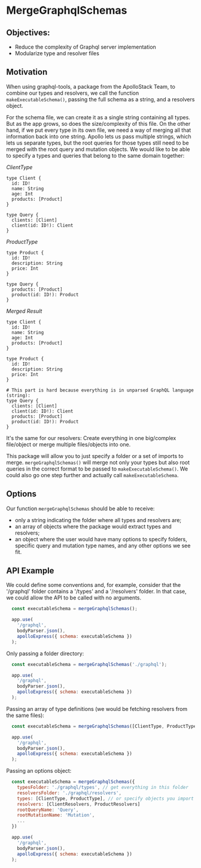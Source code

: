 # MergeGraphqlSchemas

## Objectives:
  * Reduce the complexity of Graphql server implementation
  * Modularize type and resolver files

## Motivation

When using graphql-tools, a package from the ApolloStack Team, to combine our
types and resolvers, we call the function `makeExecutableSchema()`, passing the full schema as a string, and a resolvers object.

For the schema file, we can create it as a single string containing all types.
But as the app grows, so does the size/complexity of this file. On the other hand, if we put every type in its own file, we need a way of merging all that information back into one string. Apollo lets us pass multiple strings, which lets us separate types, but the root queries for those types still need to be merged with the root query and mutation objects. We would like to be able to specify a types and queries that belong to the same domain together:  

*ClientType*
```
type Client {
  id: ID!
  name: String
  age: Int
  products: [Product]
}

type Query {
  clients: [Client]
  client(id: ID!): Client
}
```

*ProductType*
```
type Product {
  id: ID!
  description: String
  price: Int
}

type Query {
  products: [Product]
  product(id: ID!): Product
}
```


*Merged Result*
```
type Client {
  id: ID!
  name: String
  age: Int
  products: [Product]
}

type Product {
  id: ID!
  description: String
  price: Int
}

# This part is hard because everything is in unparsed GraphQL language (string):
type Query {
  clients: [Client]
  client(id: ID!): Client
  products: [Product]
  product(id: ID!): Product
}
```

It's the same for our resolvers: Create everything in one big/complex file/object or merge multiple files/objects into one.

This package will allow you to just specify a folder or a set of imports to merge. `mergeGraphqlSchemas()` will merge not only your types but also root queries in the correct format to be passed to `makeExecutableSchema()`. We could also go one step further and actually call `makeExecutableSchema`.

## Options

Our function `mergeGraphqlSchemas` should be able to receive:
  * only a string indicating the folder where all types and resolvers are;
  * an array of objects where the package would extract types and resolvers;
  * an object where the user would have many options to specify folders,
  specific query and mutation type names, and any other options we see fit.

## API Example

We could define some conventions and, for example, consider that the '/graphql' folder contains a '/types' and a '/resolvers' folder. In that case, we could allow the API to be called with no arguments.

```js
  const executableSchema = mergeGraphqlSchemas();

  app.use(
    '/graphql',
    bodyParser.json(),
    apolloExpress({ schema: executableSchema })
  );
```

Only passing a folder directory:

```js
  const executableSchema = mergeGraphqlSchemas('./graphql');

  app.use(
    '/graphql',
    bodyParser.json(),
    apolloExpress({ schema: executableSchema })
  );
```

Passing an array of type definitions (we would be fetching resolvers from the same files):

```js
  const executableSchema = mergeGraphqlSchemas([ClientType, ProductType, ...]);

  app.use(
    '/graphql',
    bodyParser.json(),
    apolloExpress({ schema: executableSchema })
  );
```

Passing an options object:

```js
  const executableSchema = mergeGraphqlSchemas({
    typesFolder: './graphql/types', // get everything in this folder
    resolversFolder: './graphql/resolvers',
    types: [ClientType, ProductType], // or specify objects you import yourself
    resolvers: [ClientResolvers, ProductResolvers]
    rootQueryName: 'Query',
    rootMutationName: 'Mutation',
    ...
  })

  app.use(
    '/graphql',
    bodyParser.json(),
    apolloExpress({ schema: executableSchema })
  );
```
